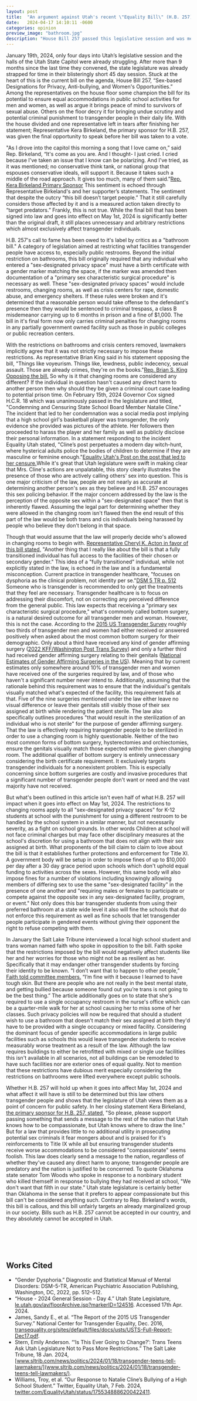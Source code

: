 ```yaml
---
layout: post
title:  "An argument against Utah's recent \"Equality Bill\" (H.B. 257)"
date:   2024-04-17 14:10:11 -0600
categories: opinion
preview_image: "bathroom.jpg"
description: "House Bill 257 passed this legislative session and was met with substantial outcry from the LGBTQ community. But even with the concessions made, why might one still oppose it? Why is \"the most middle of the road\" bill of it's kind, still so hated?"
---
```


January 19th, 2024, only four days into Utah’s legislative session and the halls of the Utah State Capitol were already struggling. After more than 9 months since the last time they convened, the state legislature was already strapped for time in their blisteringly short 45 day session. Stuck at the heart of this is the current bill on the agenda, House Bill 257, “Sex-based Designations for Privacy, Anti-bullying, and Women's Opportunities.” Among the representatives on the house floor some champion the bill for its potential to ensure equal accommodations in public school activities for men and women, as well as argue it brings peace of mind to survivors of sexual abuse. Others on the floor decry it for bringing undue scrutiny and potential criminal punishment to transgender people in their daily life. With the house divided and one representative left in tears after finishing her statement; Representative Kera Birkeland, the primary sponsor for H.B. 257, was given the final opportunity to speak before her bill was taken to a vote.

"As I drove into the capitol this morning a song that I love came on,” said Rep. Birkeland, “It's come as you are. And I thought- I just cried. I cried because I've taken an issue that I know can be polarizing. And I've tried, as it was mentioned; no conservative think tank, or national group that espouses conservative ideals, will support it. Because it takes such a middle of the road approach. It gives too much, many of them said.”[Rep. Kera Birkeland Primary Sponsor](https://le.utah.gov/av/videoClip.jsp?meetingType=floor&stream=https://stream1.utleg.gov/vodhouse/smil:rHVID_156_011924_01.smil/playlist.m3u8&offset=6493&endTime=6698) This sentiment is echoed through Representative Birkeland's and her supporter’s statements. The sentiment that despite the outcry “this bill doesn’t target people.” That it still carefully considers those affected by it and is a measured action taken directly to “target predators.” Frankly, this is not true. While the final bill that has been signed into law and goes into effect on May 1st, 2024 is significantly better than the original draft, it still places unnecessary and arbitrary restrictions which almost exclusively affect transgender individuals.

H.B. 257's call to fame has been owed to it's label by critics as a "bathroom bill." A category of legislation aimed at restricting what facilities transgender people have access to, especially public restrooms. Beyond the initial restriction on bathrooms, this bill originally required that any individual who entered a "sex-designated privacy space" must have a birth certificate with a gender marker matching the space, if the marker was amended then documentation of a "primary sex characteristic surgical procedure" is necessary as well. These "sex-designated privacy spaces" would include restrooms, changing rooms, as well as crisis centers for rape, domestic abuse, and emergency shelters. If these rules were broken and it's determined that a reasonable person would take offense to the defendant's presence then they would be sentenced to criminal trespass, a class B misdemeanor carrying up to 6 months in prison and a fine of $1,000. The bill in it's final form now only carries criminal penalties for changing rooms in any partially government owned facility such as those in public colleges or public recreation centers.

With the restrictions on bathrooms and crisis centers removed, lawmakers implicitly agree that it was not strictly necessary to impose these restrictions. As representative Brian King said in his statement opposing the bill, "Things like voyeurism. Things like, lewdness, public indecency, sexual assault. Those are already crimes, they're on the books."[Rep. Brian S. King Opposing the bill.](https://le.utah.gov/av/videoClip.jsp?meetingType=floor&stream=https://stream1.utleg.gov/vodhouse/smil:rHVID_156_011924_01.smil/playlist.m3u8&offset=5622&endTime=5878) So why is it that changing rooms are considered any different? If the individual in question hasn't caused any direct harm to another person then why should they be given a criminal court case leading to potential prison time. On February 15th, 2024 Governor Cox signed H.C.R. 18 which was unanimously passed in the legislature and titled, "Condemning and Censuring State School Board Member Natalie Cline." The incident that led to her condemnation was a social media post implying that a high school girl's basketball player was transgender, the only evidence she provided was pictures of the athlete. Her followers then proceeded to harass the player and her family as well as publicly disclose their personal information. In a statement responding to the incident Equality Utah stated, "Cline’s post perpetuates a modern day witch-hunt, where hysterical adults police the bodies of children to determine if they are masculine or feminine enough."[Equality Utah's Post on the post that led to her censure.](https://twitter.com/EqualityUtah/status/1755348886200422411)While it's great that Utah legislature were swift in making clear that Mrs. Cline's actions are unpalatable, this story clearly illustrates the presence of those who are actively calling others' sex into question. This is one major criticism of the law, people are not nearly as accurate at determining another person's sex as they believe and H.B. 257 encourages this sex policing behavior. If the major concern addressed by the law is the perception of the opposite sex within a "sex-designated space" then that is inherently flawed. Assuming the legal part for determining whether they were allowed in the changing room isn't flawed then the end result of this part of the law would be both trans and cis individuals being harassed by people who believe they don't belong in that space.

Though that would assume that the law will properly decide who's allowed in changing rooms to begin with. [Representative Cheryl K. Acton in favor of this bill stated,](https://le.utah.gov/av/videoClip.jsp?meetingType=floor&stream=https://stream1.utleg.gov/vodhouse/smil:rHVID_156_011924_01.smil/playlist.m3u8&offset=5379&endTime=5472) "Another thing that I really like about the bill is that a fully transitioned individual has full access to the facilities of their chosen or secondary gender." This idea of a "fully transitioned" individual, while not explicitly stated in the law, is echoed in the law and is a fundamental misconception. Current practice in transgender healthcare, "focuses on
dysphoria as the clinical problem, not identity per se."[DSM 5 TR p. 512](https://www.mredscircleoftrust.com/storage/app/media/DSM%205%20TR.pdf#page=714) Someone who is transgender is recommended to only get the treatments that they feel are necessary. Transgender healthcare is to focus on addressing their discomfort, not on correcting any perceived difference from the general public. This law expects that receiving a "primary sex characteristic surgical procedure," what's commonly called bottom surgery, is a natural desired outcome for all transgender men and woman. However, this is not the case. According to the [2015 US Transgender Survey](https://transequality.org/sites/default/files/docs/usts/USTS-Full-Report-Dec17.pdf) roughly two thirds of transgender men and women had either received or answered positively when asked about the most common bottom surgery for their demographic. Only about a third have received any kind of gender affirming surgery ([2022 KFF/Washington Post Trans Survey](https://files.kff.org/attachment/REPORT-KFF-The-Washington-Post-Trans-Survey.pdf)) and only a further third had received gender affirming surgery relating to their genitals ([National Estimates of Gender Affirming Surgeries in the US](https://jamanetwork.com/journals/jamanetworkopen/fullarticle/2808707)). Meaning that by current estimates only somewhere around 10% of transgender men and women have received one of the surgeries required by law, and of those who haven't a significant number never intend to. Additionally, assuming that the rationale behind this requirement was to ensure that the individual's genitals visually matched what's expected of the facility, this requirement fails at that. Five of the nine surgeries mentioned under the law either leave no visual difference or leave their genitals still visibly those of their sex assigned at birth while rendering the patient sterile. The law also specifically outlines procedures "that would result in the sterilization of an individual who is not sterile" for the purpose of gender affirming surgery.  That the law is effectively requiring transgender people to be sterilized in order to use a changing room is highly questionable. Neither of the two most common forms of bottom surgery, hysterectomies and orchiectomies, ensure the genitals visually match those expected within the given changing room. The additional qualifier of bottom surgery is entirely unnecessary considering the birth certificate requirement. It exclusively targets transgender individuals for a nonexistent problem. This is especially concerning since bottom surgeries are costly and invasive procedures that a significant number of transgender people don't want 
or need and the vast majority have not received.

But what's been outlined in this article isn't even half of what H.B. 257 will impact when it goes into effect on May 1st, 2024. The restrictions to changing rooms apply to all "sex-designated privacy spaces" for K-12 students at school with the punishment for using a different restroom to be handled by the school system in a similar manner, but not necessarily severity, as a fight on school grounds. In other words Children at school will not face criminal charges but may face other disciplinary measures at the school's discretion for using a bathroom that does not align with their sex assigned at birth. What proponents of the bill claim to claim to love about the bill is that it establishes further protections and enforcement for Title XI. A government body will be setup in order to impose fines of up to $10,000 per day after a 30 day grace period upon schools which don't uphold equal funding to activities across the sexes. However, this same body will also impose fines for a number of violations including knowingly allowing members of differing sex to use the same "sex-designated facility" in the presence of one another and "requiring males or females to participate or compete against the opposite sex in any sex-designated facility, program, or event." Not only does this bar transgender students from using their preferred bathroom at a state wide level it also will fine the schools that do not enforce this requirement as well as fine schools that let transgender people participate in gendered events without giving their opponent the right to refuse competing with them. 

In January the Salt Lake Tribune interviewed a local high school student and trans woman named faith who spoke in opposition to the bill. Faith spoke that the restrictions imposed by the bill would negatively affect students like her and her worries for those who might not be as resilient as her. Specifically that it may endanger other transgender students by forcing their identity to be known. "I don’t want that to happen to other people,” [Faith told committee members.](https://www.sltrib.com/news/politics/2024/01/18/transgender-teens-tell-lawmakers/) “I’m fine with it because I learned to have tough skin. But there are people who are not really in the best mental state, and getting bullied because someone found out you’re trans is not going to be the best thing.” The article additionally goes on to state that she's required to use a single occupancy restroom in the nurse's office which can be a quarter-mile walk for her at school causing her to miss some of her classes. Such privacy policies will now be required that should a student wish to use a bathroom that doesn't match their sex assigned at birth they'd have to be provided with a single occupancy or mixed facility. Considering the dominant focus of gender specific accommodations in large public facilities such as schools this would leave transgender students to receive measurably worse treatment as a result of the law. Although the law requires buildings to either be retrofitted with mixed or single use facilities this isn't available in all scenarios, not all buildings can be remodeled to have such facilities nor are exterior ones of equal quality. Not to mention that these restrictions have dubious merit especially considering the restrictions on bathrooms were lifted everywhere except public schools.

Whether H.B. 257 will hold up when it goes into affect May 1st, 2024 and what affect it will have is still to be determined but this law others transgender people and shows that the legislature of Utah views them as a point of concern for public safety. In her closing statement Kera Birkeland, [the primary sponsor for H.B. 257, stated,](https://le.utah.gov/av/videoClip.jsp?meetingType=floor&stream=https://stream1.utleg.gov/vodhouse/smil:rHVID_156_011924_01.smil/playlist.m3u8&offset=6493&endTime=6698) "So please, please support passing something that sends a message to the rest of the nation that Utah knows how to be compassionate, but Utah knows where to draw the line." But for a law that provides little to no additional utility in prosecuting potential sex criminals it fear mongers about and is praised for it's reinforcements to Title IX while all but ensuring transgender students receive worse accommodations to be considered "compassionate" seems foolish. This law does clearly send a message to the nation, regardless of whether they've caused any direct harm to anyone; transgender people are predatory and the nation is justified to be concerned. To quote Oklahoma state senator Tom Woods who spoke in response to a nonbinary student who killed themself in response to bullying they had received at school, "We don't want that filth in our state." Utah state legislature is certainly better than Oklahoma in the sense that it prefers to appear compassionate but this bill can't be considered anything such. Contrary to Rep. Birkeland's words, this bill is callous, and this bill unfairly targets an already marginalized group in our society. Bills such as H.B. 257 cannot be accepted in our country, and they absolutely cannot be accepted in Utah. 

<div clas="mid-line" style="padding:2rem 0"></div>

## Works Cited
- “Gender Dysphoria.” Diagnostic and Statistical Manual of Mental Disorders: DSM-5-TR, American Psychiatric Association Publishing, Washington, DC, 2022, pp. 512–512. 
- “House - 2024 General Session - Day 4.” Utah State Legislature, [le.utah.gov/av/floorArchive.jsp?markerID=124516](le.utah.gov/av/floorArchive.jsp?markerID=124516). Accessed 17th Apr. 2024. 
- James, Sandy E., et al. “The Report of the 2015 US Transgender Survey.” National Center for Transgender Equality, Dec. 2016, [transequality.org/sites/default/files/docs/usts/USTS-Full-Report-Dec17.pdf](transequality.org/sites/default/files/docs/usts/USTS-Full-Report-Dec17.pdf). 
- Stern, Emily Anderson. “‘Is This Ever Going to Change?’: Trans Teens Ask Utah Legislature Not to Pass More Restrictions.” The Salt Lake Tribune, 18 Jan. 2024, [www.sltrib.com/news/politics/2024/01/18/transgender-teens-tell-lawmakers/](www.sltrib.com/news/politics/2024/01/18/transgender-teens-tell-lawmakers/). 
- Williams, Troy, et al. “Our Response to Natalie Cline’s Bullying of a High School Student.” Twitter, Equality Utah, 7 Feb. 2024, [twitter.com/EqualityUtah/status/1755348886200422411](twitter.com/EqualityUtah/status/1755348886200422411). 